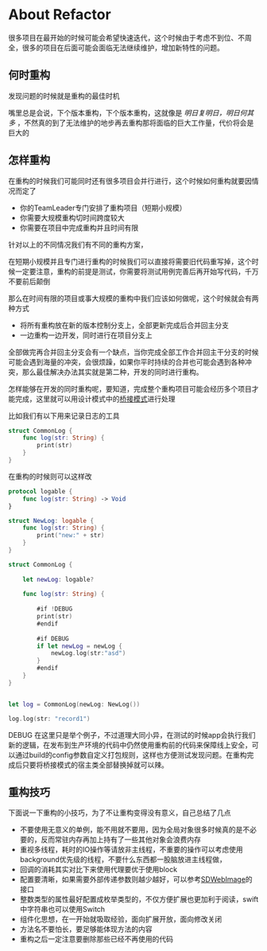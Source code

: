 # About Refactor

很多项目在最开始的时候可能会希望快速迭代，这个时候由于考虑不到位、不周全，很多的项目在后面可能会面临无法继续维护，增加新特性的问题。

## 何时重构

发现问题的时候就是重构的最佳时机

嘴里总是会说，下个版本重构，下个版本重构，这就像是 *明日复明日，明日何其多* ，不然真的到了无法维护的地步再去重构那将面临的巨大工作量，代价将会是巨大的

## 怎样重构

在重构的时候我们可能同时还有很多项目会并行进行，这个时候如何重构就要因情况而定了

- 你的TeamLeader专门安排了重构项目（短期小规模）
- 你需要大规模重构切时间跨度较大
- 你需要在项目中完成重构并且时间有限

针对以上的不同情况我们有不同的重构方案，

在短期小规模并且专门进行重构的时候我们可以直接将需要旧代码重写掉，这个时候一定要注意，重构的前提是测试，你需要将测试用例完善后再开始写代码，千万不要前后颠倒

那么在时间有限的项目或事大规模的重构中我们应该如何做呢，这个时候就会有两种方式

- 将所有重构放在新的版本控制分支上，全部更新完成后合并回主分支
- 一边重构一边开发，同时进行在项目分支上

全部做完再合并回主分支会有一个缺点，当你完成全部工作合并回主干分支的时候可能会遇到海量的冲突，会很烦躁，如果你平时持续的合并也可能会遇到各种冲突，那么最佳解决办法其实就是第二种，开发的同时进行重构。

怎样能够在开发的同时重构呢，要知道，完成整个重构项目可能会经历多个项目才能完成，这里就可以用设计模式中的[桥接模式](https://k.felixplus.top/design-pattern/)进行处理

比如我们有以下用来记录日志的工具

```swift
struct CommonLog {
    func log(str: String) {
        print(str)
    }
}
```

在重构的时候则可以这样改

```swift
protocol logable {
    func log(str: String) -> Void
}

struct NewLog: logable {
    func log(str: String) {
        print("new:" + str)
    }
}

struct CommonLog {
    
    let newLog: logable?
    
    func log(str: String) {
        
        #if !DEBUG
        print(str)
        #endif
        
        #if DEBUG
        if let newLog = newLog {
            newLog.log(str:"asd")
        }
        #endif
    }
}


let log = CommonLog(newLog: NewLog())

log.log(str: "record1")
```

DEBUG 在这里只是举个例子，不过道理大同小异，在测试的时候app会执行我们新的逻辑，在发布到生产环境的代码中仍然使用重构前的代码来保障线上安全，可以通过build的config参数自定义打包规则，这样也方便测试发现问题。在重构完成后只要将桥接模式的宿主类全部替换掉就可以辣。

## 重构技巧

下面说一下重构的小技巧，为了不让重构变得没有意义，自己总结了几点

- 不要使用无意义的单例，能不用就不要用，因为全局对象很多时候真的是不必要的，反而常驻内存再加上持有了一些其他对象会浪费内存
- 重视多线程，耗时的IO操作等请放非主线程，不重要的操作可以考虑使用background优先级的线程，不要什么东西都一股脑放进主线程做，
- 回调的消耗其实对比下来使用代理要优于使用block
- 配置要清晰，如果需要外部传递参数则越少越好，可以参考[SDWebImage](https://k.felixplus.top/sdwebimage/)的接口
- 整数类型的属性最好配置成枚举类型的，不仅方便扩展也更加利于阅读，swift中字符串也可以使用Switch
- 组件化思想，在一开始就吸取经验，面向扩展开放，面向修改关闭
- 方法名不要怕长，要足够能体现方法的内容
- 重构之后一定注意要删除那些已经不再使用的代码